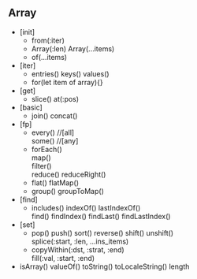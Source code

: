 ## Array
- [init]
  - from(:iter)
  - Array(:len) Array(...items)
  - of(...items)
- [iter]
  - entries() keys() values() 
  - for(let item of array){}
- [get]
  - slice() at(:pos)
- [basic]
  - join() concat()
- [fp]
  - every()  //[all] \
    some()  //[any]
  - forEach() \
    map() \
    filter() \
    reduce() reduceRight()
  - flat() flatMap()
  - group() groupToMap()
- [find]
  - includes()
    indexOf() lastIndexOf() \
    find() findIndex() findLast() findLastIndex()
- [set]
  - pop() push()
    sort() reverse()
    shift() unshift() \
    splice(:start, :len, ...ins_items) 
  - copyWithin(:dst, :strat, :end) \
    fill(:val, :start, :end)
- isArray() valueOf() toString() toLocaleString() length
  
